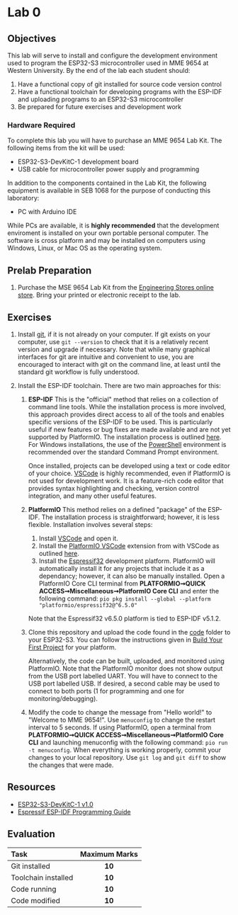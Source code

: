 # Lab 0

## Objectives

This lab will serve to install and configure the development environment used to program the ESP32-S3 microcontroller used in MME 9654 at Western University. By the end of the lab each student should:

1. Have a functional copy of git installed for source code version control
2. Have a functional toolchain for developing programs with the ESP-IDF and uploading programs to an ESP32-S3 microcontroller
3. Be prepared for future exercises and development work

### Hardware Required

To complete this lab you will have to purchase an MME 9654 Lab Kit. The following items from the kit will be used:

* ESP32-S3-DevKitC-1 development board
* USB cable for microcontroller power supply and programming

In addition to the components contained in the Lab Kit, the following equipment is available in SEB 1068 for the purpose of conducting this laboratory:

* PC with Arduino IDE

While PCs are available, it is **highly recommended** that the development enviroment is installed on your own portable personal computer. The software is cross platform and may be installed on computers using Windows, Linux, or Mac OS as the operating system.

## Prelab Preparation

1. Purchase the MSE 9654 Lab Kit from the [Engineering Stores online store](https://estore.eng.uwo.ca). Bring your printed or electronic receipt to the lab.

## Exercises

1. Install [git](https://git-scm.com/downloads), if it is not already on your computer. If git exists on your computer, use `git --version` to check that it is a relatively recent version and upgrade if necessary. Note that while many graphical interfaces for git are intuitive and convenient to use, you are encouraged to interact with git on the command line, at least until the standard git workflow is fully understood.

2. Install the ESP-IDF toolchain. There are two main approaches for this:
    
    1. **ESP-IDF** This is the "official" method that relies on a collection of command line tools. While the installation process is more involved, this approach provides direct access to all of the tools and enables specific versions of the ESP-IDF to be used. This is particularly useful if new features or bug fixes are made available and are not yet supported by PlatformIO. The installation process is outlined [here](https://docs.espressif.com/projects/esp-idf/en/v5.1.2/esp32s3/get-started/index.html#manual-installation). For Windows installations, the use of the [PowerShell](https://learn.microsoft.com/en-us/powershell) environment is recommended over the standard Command Prompt environment.

        Once installed, projects can be developed using a text or code editor of your choice. [VSCode](https://code.visualstudio.com/) is highly recommended, even if PlatformIO is not used for development work. It is a feature-rich code editor that provides syntax highlighting and checking, version control integration, and many other useful features.

    2. **PlatformIO** This method relies on a defined "package" of the ESP-IDF. The installation process is straightforward; however, it is less flexible. Installation involves several steps:
    
        1. Install [VSCode](https://code.visualstudio.com/Download) and open it.
        2. Install the [PlatformIO VSCode](https://platformio.org/platformio-ide) extension from with VSCode as outlined [here](https://platformio.org/install/ide?install=vscode).
        3. Install the [Espressif32](https://docs.platformio.org/en/latest/platforms/espressif32.html) development platform. PlatformIO will automatically install it for any projects that include it as a dependancy; however, it can also be manually installed. Open a PlatformIO Core CLI terminal from **PLATFORMIO➞QUICK ACCESS➞Miscellaneous➞PlatformIO Core CLI** and enter the following command:
         `pio pkg install --global --platform "platformio/espressif32@^6.5.0"`

        Note that the Espressif32 v6.5.0 platform is tied to ESP-IDF v5.1.2.

    3. Clone this repository and upload the code found in the [code](code) folder to your ESP32-S3. You can follow the instructions given in [Build Your First Project](https://docs.espressif.com/projects/esp-idf/en/v5.1.2/esp32s3/get-started/index.html#build-your-first-project) for your platform. 
    
        Alternatively, the code can be built, uploaded, and monitored using PlatformIO. Note that the PlatformIO monitor does not show output from the USB port labelled UART. You will have to connect to the USB port labelled USB. If desired, a second cable may be used to connect to both ports (1 for programming and one for monitoring/debugging).
    
    4. Modify the code to change the message from "Hello world!" to "Welcome to MME 9654!". Use `menuconfig` to change the restart interval to 5 seconds. If using PlatformIO, open a terminal from **PLATFORMIO➞QUICK ACCESS➞Miscellaneous➞PlatformIO Core CLI** and launching menuconfig with the following command: 
    `pio run -t menuconfig`. When everything is working properly, commit your changes to your local repository. Use `git log` and `git diff` to show the changes that were made.

## Resources

* [ESP32-S3-DevKitC-1 v1.0](https://docs.espressif.com/projects/esp-idf/en/stable/esp32s3/hw-reference/esp32s3/user-guide-devkitc-1-v1.0.html)
* [Espressif ESP-IDF Programming Guide](https://docs.espressif.com/projects/esp-idf/en/v5.1.2/esp32s3/index.html)

## Evaluation

| Task                | Maximum Marks |
|:--------------------|:-------------:|
| Git installed       | **10**        |
| Toolchain installed | **10**        |
| Code running        | **10**        |
| Code modified       | **10**        |
